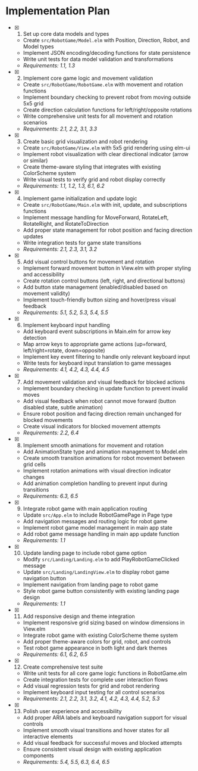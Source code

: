 # Implementation Plan

- [x] 1. Set up core data models and types
  - Create `src/RobotGame/Model.elm` with Position, Direction, Robot, and Model types
  - Implement JSON encoding/decoding functions for state persistence
  - Write unit tests for data model validation and transformations
  - _Requirements: 1.1, 1.3_

- [x] 2. Implement core game logic and movement validation
  - Create `src/RobotGame/RobotGame.elm` with movement and rotation functions
  - Implement boundary checking to prevent robot from moving outside 5x5 grid
  - Create direction calculation functions for left/right/opposite rotations
  - Write comprehensive unit tests for all movement and rotation scenarios
  - _Requirements: 2.1, 2.2, 3.1, 3.3_

- [x] 3. Create basic grid visualization and robot rendering
  - Create `src/RobotGame/View.elm` with 5x5 grid rendering using elm-ui
  - Implement robot visualization with clear directional indicator (arrow or similar)
  - Create theme-aware styling that integrates with existing ColorScheme system
  - Write visual tests to verify grid and robot display correctly
  - _Requirements: 1.1, 1.2, 1.3, 6.1, 6.2_

- [x] 4. Implement game initialization and update logic
  - Create `src/RobotGame/Main.elm` with init, update, and subscriptions functions
  - Implement message handling for MoveForward, RotateLeft, RotateRight, and RotateToDirection
  - Add proper state management for robot position and facing direction updates
  - Write integration tests for game state transitions
  - _Requirements: 2.1, 2.3, 3.1, 3.2_

- [x] 5. Add visual control buttons for movement and rotation
  - Implement forward movement button in View.elm with proper styling and accessibility
  - Create rotation control buttons (left, right, and directional buttons)
  - Add button state management (enabled/disabled based on movement validity)
  - Implement touch-friendly button sizing and hover/press visual feedback
  - _Requirements: 5.1, 5.2, 5.3, 5.4, 5.5_

- [x] 6. Implement keyboard input handling
  - Add keyboard event subscriptions in Main.elm for arrow key detection
  - Map arrow keys to appropriate game actions (up=forward, left/right=rotate, down=opposite)
  - Implement key event filtering to handle only relevant keyboard input
  - Write tests for keyboard input translation to game messages
  - _Requirements: 4.1, 4.2, 4.3, 4.4, 4.5_

- [x] 7. Add movement validation and visual feedback for blocked actions
  - Implement boundary checking in update function to prevent invalid moves
  - Add visual feedback when robot cannot move forward (button disabled state, subtle animation)
  - Ensure robot position and facing direction remain unchanged for blocked movements
  - Create visual indicators for blocked movement attempts
  - _Requirements: 2.2, 6.4_

- [x] 8. Implement smooth animations for movement and rotation
  - Add AnimationState type and animation management to Model.elm
  - Create smooth transition animations for robot movement between grid cells
  - Implement rotation animations with visual direction indicator changes
  - Add animation completion handling to prevent input during transitions
  - _Requirements: 6.3, 6.5_

- [x] 9. Integrate robot game with main application routing
  - Update `src/App.elm` to include RobotGamePage in Page type
  - Add navigation messages and routing logic for robot game
  - Implement robot game model management in main app state
  - Add robot game message handling in main app update function
  - _Requirements: 1.1_

- [x] 10. Update landing page to include robot game option
  - Modify `src/Landing/Landing.elm` to add PlayRobotGameClicked message
  - Update `src/Landing/LandingView.elm` to display robot game navigation button
  - Implement navigation from landing page to robot game
  - Style robot game button consistently with existing landing page design
  - _Requirements: 1.1_

- [x] 11. Add responsive design and theme integration
  - Implement responsive grid sizing based on window dimensions in View.elm
  - Integrate robot game with existing ColorScheme theme system
  - Add proper theme-aware colors for grid, robot, and controls
  - Test robot game appearance in both light and dark themes
  - _Requirements: 6.1, 6.2, 6.5_

- [x] 12. Create comprehensive test suite
  - Write unit tests for all core game logic functions in RobotGame.elm
  - Create integration tests for complete user interaction flows
  - Add visual regression tests for grid and robot rendering
  - Implement keyboard input testing for all control scenarios
  - _Requirements: 2.1, 2.2, 3.1, 3.2, 4.1, 4.2, 4.3, 4.4, 5.2, 5.3_

- [x] 13. Polish user experience and accessibility
  - Add proper ARIA labels and keyboard navigation support for visual controls
  - Implement smooth visual transitions and hover states for all interactive elements
  - Add visual feedback for successful moves and blocked attempts
  - Ensure consistent visual design with existing application components
  - _Requirements: 5.4, 5.5, 6.3, 6.4, 6.5_